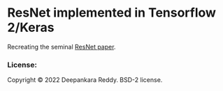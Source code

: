 # ResNet implemented in Tensorflow 2/Keras

Recreating the seminal [ResNet paper](https://arxiv.org/pdf/1512.03385.pdf).

### License:
Copyright © 2022 Deepankara Reddy. BSD-2 license.